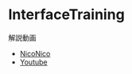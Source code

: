 # InterfaceTraining

解説動画
* [NicoNico](https://www.nicovideo.jp/watch/sm38061057)
* [Youtube](https://youtu.be/-AFKoA4e3NI)
